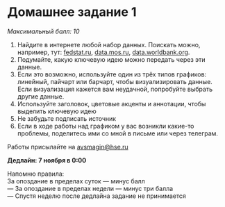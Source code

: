 # Домашнее задание 1
*Максимальный балл: 10*

1. Найдите в интернете любой набор данных.
Поискать можно, например, тут: [fedstat.ru](https://fedstat.ru/), [data.mos.ru](https://data.mos.ru), [data.worldbank.org](https://data.worldbank.org/). <br>
2. Подумайте, какую ключевую идею можно передать через эти данные. <br>
3. Если это возможно, используйте один из трёх типов графиков: линейный, пайчарт или барчарт, чтобы визуализировать данные. Если визуализация кажется вам неудачной, попробуйте выбрать другие данные.<br>
4. Используйте заголовок, цветовые акценты и аннотации, чтобы выделить ключевую идею<br>
5. Не забудьте подписать источник<br>
6. Если в ходе работы над графиком у вас возникли какие-то проблемы, поделитесь ими со мной в письме или через телеграм. <br>

Работы присылайте на avsmagin@hse.ru<br>

**Дедлайн: 7 ноября в 0:00** <br>

Напомню правила:<br>
За опоздание в пределах суток — минус балл<br>
— За опоздание в пределах недели — минус три балла<br>
— Спустя неделю после дедлайна задание не принимается<br>